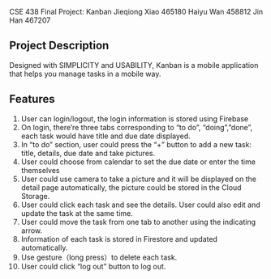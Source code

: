 CSE 438 Final Project: Kanban
Jieqiong Xiao 465180
Haiyu Wan 458812
Jin Han 467207

Project Description
-------------------
Designed with SIMPLICITY and USABILITY, Kanban is a mobile application that helps you manage tasks in a mobile way.

Features
--------
1. User can login/logout, the login information is stored using Firebase
2. On login, there’re three tabs corresponding to “to do”, “doing”,”done”, each task would have title and due date displayed.
3. In “to do” section, user could press the “+” button  to add a new task: title, details, due date and take pictures.
4. User could choose from calendar to set the due date or enter the time themselves
5. User could use camera to take a picture and it will be displayed on the detail page automatically, the picture could be stored in the Cloud Storage.
6. User could click each task and see the details. User could also edit and update the task at the same time.
7. User could move the task from one tab to another using the indicating arrow.
8. Information of each task is stored in Firestore and updated automatically.
9. Use gesture（long press）to delete each task.
10. User could click “log out” button to log out.
